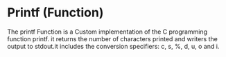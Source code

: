 # Printf (Function)

The printf Function is a Custom implementation of the C programming function 
printf. it returns the number of characters printed and writers the output to stdout.it includes the conversion specifiers: c, s, %, d, u, o and i.
